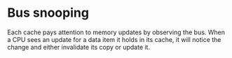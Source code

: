 # Bus snooping
Each cache pays attention to memory updates by observing the bus.
When a CPU sees an update for a data item it holds in its cache, it will notice the change and either invalidate its copy or update it.
